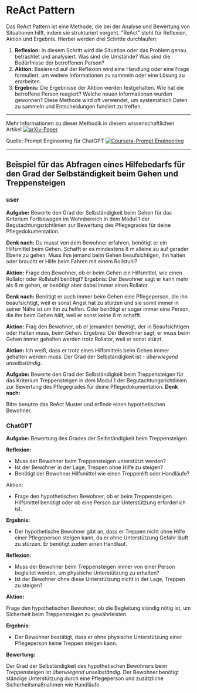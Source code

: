 # ReAct Pattern

Das ReAct Pattern ist eine Methode, die bei der Analyse und Bewertung von Situationen hilft, indem sie strukturiert vorgeht. "ReAct" steht für Reflexion, Aktion und Ergebnis. Hierbei werden drei Schritte durchlaufen:

1. **Reflexion:** In diesem Schritt wird die Situation oder das Problem genau betrachtet und analysiert. Was sind die Umstände? Was sind die Bedürfnisse der betroffenen Person?
2. **Aktion:** Basierend auf der Reflexion wird eine Handlung oder eine Frage formuliert, um weitere Informationen zu sammeln oder eine Lösung zu erarbeiten.
3. **Ergebnis:** Die Ergebnisse der Aktion werden festgehalten. Wie hat die betroffene Person reagiert? Welche neuen Informationen wurden gewonnen?
Diese Methode wird oft verwendet, um systematisch Daten zu sammeln und Entscheidungen fundiert zu treffen.

___

Mehr Informationen zu dieser Methodik in diesem wissenschaftlichen Artikel [![arXiv-Paper](https://img.shields.io/badge/arXiv-2210.03629-B31B1B)](https://arxiv.org/abs/2210.03629)

Quelle: Prompt Engineering für ChatGPT [![Coursera-Prompt Engineering](https://img.shields.io/badge/Coursera-Prompt%20Engineering-0078D4)](https://www.coursera.org/learn/prompt-engineering/home/info)

___

## Beispiel für das Abfragen eines Hilfebedarfs für den Grad der Selbständigkeit beim Gehen und Treppensteigen

### user

**Aufgabe:** Bewerte den Grad der Selbständigkeit beim Gehen für das Kriterium Fortbewegen im Wohnbereich in dem Modul 1 der Begutachtungsrichtlinien zur Bewertung des Pflegegrades für deine Pflegedokumentation.

**Denk nach:** Du musst von dem Bewohner erfahren, benötigt er ein Hilfsmittel beim Gehen. Schafft er es mindestens 8 m alleine zu auf gerader Ebene zu gehen. Muss ihm jemand beim Gehen beaufsichtigen, ihn halten oder braucht er Hilfe beim Fahren mit einem Rollstuhl?

**Aktion:** Frage den Bewohner, ob er beim Gehen ein Hilfsmittel, wie einen Rollator oder Rollstuhl benötigt?
Ergebnis: Der Bewohner sagt er kann mehr als 8 m gehen, er benötigt aber dabei immer einen Rollator.

**Denk nach:**  Benötigt er auch immer beim Gehen eine Pflegeperson, die ihn beaufsichtigt, weil er sonst Angst hat zu stürzen und sie somit immer in seiner Nähe ist um ihn zu helfen. Oder benötigt er sogar immer eine Person, die ihn beim Gehen hält, weil er sonst keine 8 m schafft.

**Aktion:** Frag den Bewohner, ob er jemanden benötigt, der in Beaufsichtigen oder Halten muss, beim Gehen.
Ergebnis: Der Bewohner sagt, er muss beim Gehen immer gehalten werden trotz Rollator, weil er sonst stürzt.

**Aktion:** Ich weiß, dass er trotz eines Hilfsmittels beim Gehen immer gehalten werden muss. Der Grad der Selbständigkeit ist - _überwiegend unselbständig_.

**Aufgabe:** Bewerte den Grad der Selbständigkeit beim Treppensteigen für das Kriterium Treppensteigen in dem Modul 1 der Begutachtungsrichtlinien zur Bewertung des Pflegegrades für deine Pflegedokumentation.
**Denk nach:**

Bitte benutze das ReAct Muster und erfinde einen hypothetischen Bewohner.

### ChatGPT

**Aufgabe:** Bewertung des Grades der Selbständigkeit beim Treppensteigen

**Reflexion:**

* Muss der Bewohner beim Treppensteigen unterstützt werden?
* Ist der Bewohner in der Lage, Treppen ohne Hilfe zu steigen?
* Benötigt der Bewohner Hilfsmittel wie einen Treppenlift oder Handläufe?

Aktion:

* Frage den hypothetischen Bewohner, ob er beim Treppensteigen Hilfsmittel benötigt oder ob eine Person zur Unterstützung erforderlich ist.

**Ergebnis:**

* Der hypothetische Bewohner gibt an, dass er Treppen nicht ohne Hilfe einer Pflegeperson steigen kann, da er ohne Unterstützung Gefahr läuft zu stürzen. Er benötigt zudem einen Handlauf.

**Reflexion:**

* Muss der Bewohner beim Treppensteigen immer von einer Person begleitet werden, um physische Unterstützung zu erhalten?
* Ist der Bewohner ohne diese Unterstützung nicht in der Lage, Treppen zu steigen?

**Aktion:**

Frage den hypothetischen Bewohner, ob die Begleitung ständig nötig ist, um Sicherheit beim Treppensteigen zu gewährleisten.

**Ergebnis:**

* Der Bewohner bestätigt, dass er ohne physische Unterstützung einer Pflegeperson keine Treppen steigen kann.

**Bewertung:**

Der Grad der Selbständigkeit des hypothetischen Bewohners beim Treppensteigen ist _überwiegend unselbständig_. Der Bewohner benötigt ständige Unterstützung durch eine Pflegeperson und zusätzliche Sicherheitsmaßnahmen wie Handläufe.
